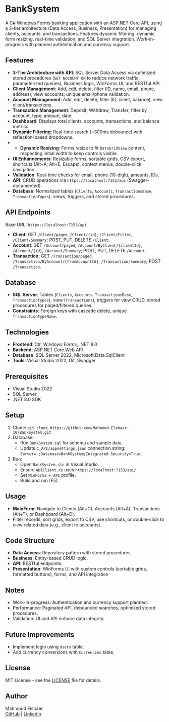 # BankSystem

A C# Windows Forms banking application with an ASP.NET Core API, using a 3-tier architecture (Data Access, Business, Presentation) for managing clients, accounts, and transactions. Features dynamic filtering, dynamic form resizing, real-time validation, and SQL Server integration. Work-in-progress with planned authentication and currency support.

## Features
- **3-Tier Architecture with API**: SQL Server Data Access via optimized stored procedures (`SET NOCOUNT ON` to reduce network traffic, parameterized queries), Business logic, WinForms UI, and RESTful API.
- **Client Management**: Add, edit, delete, filter (ID, name, email, phone, address), view accounts; unique email/phone validation.
- **Account Management**: Add, edit, delete, filter (ID, client, balance), view client/transactions.
- **Transaction Management**: Deposit, Withdraw, Transfer; filter by account, type, amount, date.
- **Dashboard**: Displays total clients, accounts, transactions, and balance metrics.
- **Dynamic Filtering**: Real-time search (~300ms debounce) with reflection-based dropdowns.
- - **Dynamic Resizing**: Forms resize to fit `DataGridView` content, respecting initial width to keep controls visible.
- **UI Enhancements**: Resizable forms, sortable grids, CSV export, shortcuts (Alt+A, Alt+E, Escape), context menus, double-click navigation.
- **Validation**: Real-time checks for email, phone (10-digit), amounts, IDs.
- **API**: CRUD operations via `https://localhost:7153/api` (Swagger-documented).
- **Database**: Normalized tables (`Clients`, `Accounts`, `TransactionsBase`, `TransactionTypes`), views, triggers, and stored procedures.

## API Endpoints
Base URL: `https://localhost:7153/api`
- **Client**: GET `/Client/paged`, `/Client/{id}`, `/Client/Filter`, `/Client/Summary`; POST, PUT, DELETE `/Client`.
- **Account**: GET `/Account/paged`, `/Account/ByClient/{clientId}`, `/Account/{id}`, `/Account/Summary`; POST, PUT, DELETE `/Account`.
- **Transaction**: GET `/Transaction/paged`, `/Transaction/ByAccount/{fromAccountId}`, `/Transaction/Summary`; POST `/Transaction`.

## Database
- **SQL Server**: Tables (`Clients`, `Accounts`, `TransactionsBase`, `TransactionTypes`), view (`Transactions`), triggers for view CRUD, stored procedures for paged/filtered queries.
- **Constraints**: Foreign keys with cascade delete, unique `TransactionTypeName`.

## Technologies
- **Frontend**: C#, Windows Forms, .NET 8.0
- **Backend**: ASP.NET Core Web API
- **Database**: SQL Server 2022, Microsoft.Data.SqlClient
- **Tools**: Visual Studio 2022, Git, Swagger

## Prerequisites
- Visual Studio 2022
- SQL Server
- .NET 8.0 SDK

## Setup
1. Clone: `git clone https://github.com/Mahmoud-Elshaer-10/BankSystem.git`
2. Database:
   - Run `BankSystem.sql` for schema and sample data.
   - Update `C_API/appsettings.json` connection string: `Server=.;Database=BankSystem;Integrated Security=True;`.
3. Run:
   - Open `BankSystem.sln` in Visual Studio.
   - Ensure `ApiClient.cs` uses `https://localhost:7153/api/`.
   - Set `WinForms + API` profile.
   - Build and run (F5).

## Usage
- **MainForm**: Navigate to Clients (Alt+C), Accounts (Alt+A), Transactions (Alt+T), or Dashboard (Alt+D).
- Filter records, sort grids, export to CSV, use shortcuts, or double-click to view related data (e.g., client to accounts).

## Code Structure
- **Data Access**: Repository pattern with stored procedures.
- **Business**: Entity-based CRUD logic.
- **API**: RESTful endpoints.
- **Presentation**: WinForms UI with custom controls (sortable grids, formatted buttons), forms, and API integration

## Notes
- Work-in-progress: Authentication and currency support planned.
- Performance: Paginated API, debounced searches, optimized stored procedures.
- Validation: UI and API enforce data integrity.

## Future Improvements
- Implement login using `Users` table.
- Add currency conversions with `Currencies` table.

## License
MIT License - see the [LICENSE](LICENSE) file for details.

## Author
Mahmoud Elshaer  
[GitHub](https://github.com/Mahmoud-Elshaer-10) | [LinkedIn](https://linkedin.com/in/mahmoud-elshaer-b09b9a1a3)